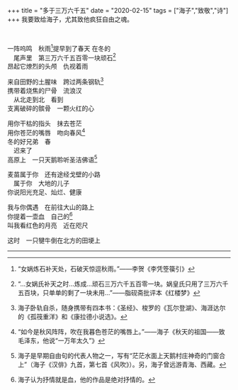 +++
title = "多于三万六千五"
date = "2020-02-15"
tags = ["海子","致敬","诗"]
+++
我要致给海子，尤其致他疯狂自由之魂。

<!--more-->
<br>

一阵呜鸣　秋雨[^1]提早到了春天  在冬的<br>
　尾声里　第三万六千五百零一块顽石[^2]<br>
昂起它燎烈的头颅　仇视着雨<br>

来自田野的土腥味　跨过两条钢轨[^3]<br>
携带着烧焦的尸骨　流浪汉<br>
　从北走到北　看到<br>
支离破碎的髌骨　一颗火红的心<br>

用你干枯的指头　抹去苍茫<br>
用你苍茫的嘴唇　吻向春风[^4]<br>
冬的好兄弟　春<br>
　迟来了<br>
高原上　一只天鹅聆听圣洁佛语[^5]<br>

麦苗属于你　还有途经戈壁的小路<br>
　属于你　大地的儿子<br>
你说阳光充足、灿烂、健康<br>

我与你偶遇　在前往大山的路上<br>
你提着一壶血　自己的[^6]<br>
叫我看红色的月亮　近在咫尺<br>

这时　一只犍牛倒在北方的田埂上<br>

---
[^1]:“女娲炼石补天处，石破天惊逗秋雨。”——李贺《李凭箜篌引》
[^2]:“...女娲氏补天之时...炼成...顽石三万六千五百零一块。娲皇氏只用了三万六千五百块，只单单的剩了一块未用...”——脂砚斋批评本《红楼梦》
[^3]:海子卧轨自杀，随身携带有四本书：《圣经》、梭罗的《瓦尔登湖》、海涯达尔的《孤筏重洋》和《康拉德小说选》。
[^4]:“如今是秋风阵阵，吹在我暮色苍茫的嘴唇上。”——海子《秋天的祖国——致毛泽东，他说“一万年太久”》
[^5]:海子是早期自由句的代表人物之一，写有“茫茫水面上天鹅村庄神奇的门窗合上”（海子《汉俳》九首，第七首《风吹》）。另，海子曾远游青海、西藏。
[^6]:海子认为抒情就是血，他的作品是绝对抒情的。
